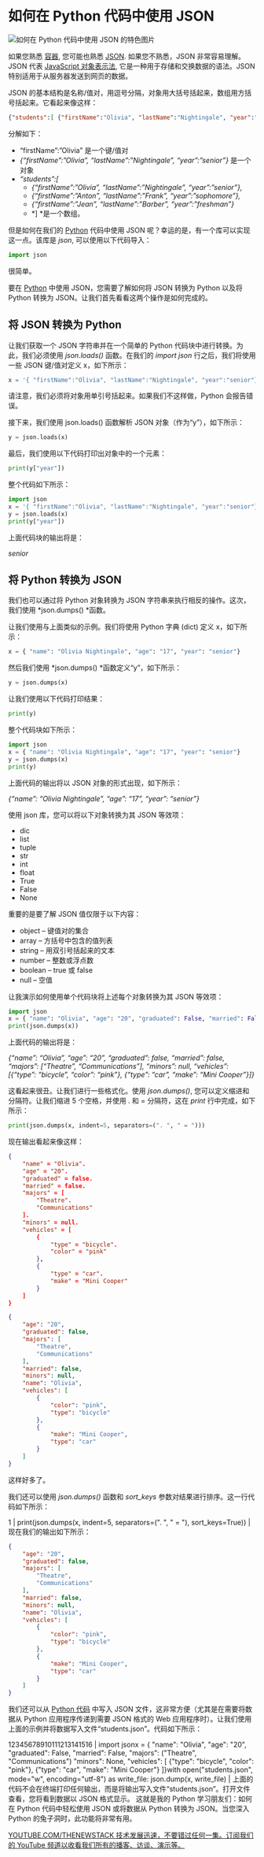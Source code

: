 # 如何在 Python 代码中使用 JSON

![如何在 Python 代码中使用 JSON 的特色图片](https://cdn.thenewstack.io/media/2024/09/00feadeb-getty-images-wy-8vsqrj5w-unsplash-1-1024x683.jpg)

如果您熟悉 [容器](https://thenewstack.io/containers/), 您可能也熟悉 [JSON](https://thenewstack.io/python-for-beginners-how-to-use-json-in-python/). 如果您不熟悉，JSON 非常容易理解。JSON 代表 [JavaScript 对象表示法](https://thenewstack.io/an-introduction-to-json/), 它是一种用于存储和交换数据的语法。JSON 特别适用于从服务器发送到网页的数据。

JSON 的基本结构是名称/值对，用逗号分隔，对象用大括号括起来，数组用方括号括起来。它看起来像这样：

```json
{"students":[ {"firstName":"Olivia", "lastName":"Nightingale", "year":"senior"}, {"firstName":"Anton", "lastName":"Frank", "year":"sophomore"}, {"firstName":"Jean", "lastName":"Barber", "year":"freshman"}]}
```

分解如下：

- “firstName”:”Olivia” 是一个键/值对
- *{“firstName”:”Olivia”, “lastName”:”Nightingale”, “year”:”senior”}* 是一个对象
- *“students”:[*
    - *{“firstName”:”Olivia”, “lastName”:”Nightingale”, “year”:”senior”},*
    - *{“firstName”:”Anton”, “lastName”:”Frank”, “year”:”sophomore”},*
    - *{“firstName”:”Jean”, “lastName”:”Barber”, “year”:”freshman”}*
    - *] *是一个数组。

但是如何在我们的 [Python](https://thenewstack.io/python/) 代码中使用 JSON 呢？幸运的是，有一个库可以实现这一点。该库是 *json*, 可以使用以下代码导入：

```python
import json
```

很简单。

要在 [Python](https://thenewstack.io/python/) 中使用 JSON，您需要了解如何将 JSON 转换为 Python 以及将 Python 转换为 JSON。让我们首先看看这两个操作是如何完成的。

## 将 JSON 转换为 Python

让我们获取一个 JSON 字符串并在一个简单的 Python 代码块中进行转换。为此，我们必须使用 *json.loads()* 函数。在我们的 *import json* 行之后，我们将使用一些 JSON 键/值对定义 x，如下所示：

```python
x = '{ "firstName":"Olivia", "lastName":"Nightingale", "year":"senior"}'
```

请注意，我们必须将对象用单引号括起来。如果我们不这样做，Python 会报告错误。

接下来，我们使用 json.loads() 函数解析 JSON 对象（作为“y”），如下所示：

```python
y = json.loads(x)
```

最后，我们使用以下代码打印出对象中的一个元素：

```python
print(y["year"])
```

整个代码如下所示：

```python
import json
x = '{ "firstName":"Olivia", "lastName":"Nightingale", "year":"senior"}'
y = json.loads(x)
print(y["year"])
```

上面代码块的输出将是：

*senior*

## 将 Python 转换为 JSON

我们也可以通过将 Python 对象转换为 JSON 字符串来执行相反的操作。这次，我们使用 *json.dumps() *函数。

让我们使用与上面类似的示例。我们将使用 Python 字典 (dict) 定义 x，如下所示：

```python
x = { "name": "Olivia Nightingale", "age": "17", "year": "senior"}
```

然后我们使用 *json.dumps() *函数定义“y”，如下所示：

```python
y = json.dumps(x)
```

让我们使用以下代码打印结果：

```python
print(y)
```

整个代码块如下所示：

```python
import json
x = { "name": "Olivia Nightingale", "age": "17", "year": "senior"}
y = json.dumps(x)
print(y)
```

上面代码的输出将以 JSON 对象的形式出现，如下所示：

*{“name”: “Olivia Nightingale”, “age”: “17”, “year”: “senior”}*

使用 json 库，您可以将以下对象转换为其 JSON 等效项：

- dic
- list
- tuple
- str
- int
- float
- True
- False
- None

重要的是要了解 JSON 值仅限于以下内容：

- object – 键值对的集合
- array – 方括号中包含的值列表
- string – 用双引号括起来的文本
- number – 整数或浮点数
- boolean – true 或 false
- null – 空值

让我演示如何使用单个代码块将上述每个对象转换为其 JSON 等效项：

```python
import json
x = { "name": "Olivia", "age": "20", "graduated": False, "married": False, "majors": ("Theatre", "Communications"), "minors": None, "vehicles": [ {"type": "bicycle", "color": "pink"}, {"type": "car", "make": "Mini Cooper"} ]}
print(json.dumps(x))
```

上面代码的输出将是：

*{“name”: “Olivia”, “age”: “20”, “graduated”: false, “married”: false, “majors”: [“Theatre”, “Communications”], “minors”: null, “vehicles”: [{“type”: “bicycle”, “color”: “pink”}, {“type”: “car”, “make”: “Mini Cooper”}]}*

这看起来很丑。让我们进行一些格式化。使用 *json.dumps()*, 您可以定义缩进和分隔符。让我们缩进 5 个空格，并使用 . 和 = 分隔符，这在 *print* 行中完成，如下所示：

```python
print(json.dumps(x, indent=5, separators=(". ", " = ")))
```

现在输出看起来像这样：

```json
{
    "name" = "Olivia".
    "age" = "20".
    "graduated" = false.
    "married" = false.
    "majors" = [
        "Theatre".
        "Communications"
    ].
    "minors" = null.
    "vehicles" = [
        {
            "type" = "bicycle".
            "color" = "pink"
        },
        {
            "type" = "car".
            "make" = "Mini Cooper"
        }
    ]
}
```
```json
{
    "age": "20",
    "graduated": false,
    "majors": [
        "Theatre",
        "Communications"
    ],
    "married": false,
    "minors": null,
    "name": "Olivia",
    "vehicles": [
        {
            "color": "pink",
            "type": "bicycle"
        },
        {
            "make": "Mini Cooper",
            "type": "car"
        }
    ]
}
```

这样好多了。

我们还可以使用 *json.dumps()* 函数和 *sort_keys* 参数对结果进行排序。这一行代码如下所示：

1 |
print(json.dumps(x, indent=5, separators=(". ", " = "), sort_keys=True)) |
现在我们的输出如下所示：
```json
{
    "age": "20",
    "graduated": false,
    "majors": [
        "Theatre",
        "Communications"
    ],
    "married": false,
    "minors": null,
    "name": "Olivia",
    "vehicles": [
        {
            "color": "pink",
            "type": "bicycle"
        },
        {
            "make": "Mini Cooper",
            "type": "car"
        }
    ]
}
```
我们还可以从 [Python 代码](https://thenewstack.io/mit-created-compiler-speeds-up-python-code/) 中写入 JSON 文件，这非常方便（尤其是在需要将数据从 Python 应用程序传递到需要 JSON 格式的 Web 应用程序时）。让我们使用上面的示例并将数据写入文件“students.json”。代码如下所示：

12345678910111213141516 |
import jsonx = { "name": "Olivia", "age": "20", "graduated": False, "married": False, "majors": ("Theatre", "Communications") "minors": None, "vehicles": [ {"type": "bicycle", "color": "pink"}, {"type": "car", "make": "Mini Cooper"} ]}with open("students.json", mode="w", encoding="utf-8") as write_file: json.dump(x, write_file) |
上面的代码不会在终端打印任何输出，而是将输出写入文件“students.json”。打开文件查看，您将看到数据以 JSON 格式显示。
这就是我的 Python 学习朋友们：如何在 Python 代码中轻松使用 JSON 或将数据从 Python 转换为 JSON。当您深入 Python 的兔子洞时，此功能将非常有用。

[
YOUTUBE.COM/THENEWSTACK
技术发展迅速，不要错过任何一集。订阅我们的 YouTube
频道以收看我们所有的播客、访谈、演示等。
](https://youtube.com/thenewstack?sub_confirmation=1)